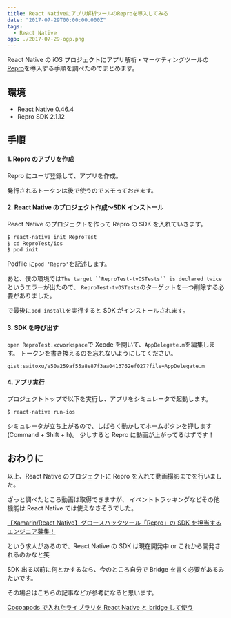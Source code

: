 ```yaml
---
title: React Nativeにアプリ解析ツールのReproを導入してみる
date: "2017-07-29T00:00:00.000Z"
tags:
  - React Native
ogp: ./2017-07-29-ogp.png
---
```


React Native の iOS プロジェクトにアプリ解析・マーケティングツールの
[Repro](https://repro.io/jp/)を導入する手順を調べたのでまとめます。

## **環境**

- React Native 0.46.4
- Repro SDK 2.1.12

## **手順**

#### **1. Repro のアプリを作成**

Repro にユーザ登録して、アプリを作成。

発行されるトークンは後で使うのでメモっておきます。

#### **2. React Native のプロジェクト作成〜SDK インストール**

React Native のプロジェクトを作って Repro の SDK を入れていきます。

```sh
$ react-native init ReproTest
$ cd ReproTest/ios
$ pod init
```

Podfile に`pod 'Repro'`を記述します。

あと、僕の環境では` The target ``ReproTest-tvOSTests`` is declared twice `というエラーが出たので、
`ReproTest-tvOSTests`のターゲットを一つ削除する必要がありました。

で最後に`pod install`を実行すると SDK がインストールされます。

#### **3. SDK を呼び出す**

`open ReproTest.xcworkspace`で Xcode を開いて、`AppDelegate.m`を編集します。
トークンを書き換えるのを忘れないようにしてください。

`gist:saitoxu/e50a259af55a8e87f3aa0413762ef027?file=AppDelegate.m`

#### **4. アプリ実行**

プロジェクトトップで以下を実行し、アプリをシミュレータで起動します。

```sh
$ react-native run-ios
```

シミュレータが立ち上がるので、しばらく動かしてホームボタンを押します(Command + Shift + h)。
少しすると Repro に動画が上がってるはずです！

## **おわりに**

以上、React Native のプロジェクトに Repro を入れて動画撮影までを行いました。

ざっと調べたところ動画は取得できますが、
イベントトラッキングなどその他機能は React Native では使えなさそうでした。

[【Xamarin/React Native】グロースハックツール「Repro」の SDK を担当するエンジニア募集！](https://jobs.forkwell.com/repro/jobs/1941)

という求人があるので、React Native の SDK は現在開発中 or これから開発されるのかなと笑

SDK 出る以前に何とかするなら、今のところ自分で Bridge を書く必要があるみたいです。

その場合はこちらの記事などが参考になると思います。

[Cocoapods で入れたライブラリを React Native と bridge して使う](http://qiita.com/kouchi67/items/37f6804c925517664436)
